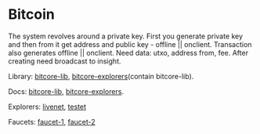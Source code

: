 # Bitcoin

The system revolves around a private key. 
First you generate private key and then from it get address and public key - offline || onclient.
Transaction also generates offline || onclient. Need data: utxo, address from, fee.
After creating need broadcast to insight.

Library: [bitcore-lib](https://github.com/bitpay/bitcore-lib), [bitcore-explorers](https://github.com/bitpay/bitcore-explorers)(contain bitcore-lib).

Docs: [bitcore-lib](https://bitcore.io/api/lib), [bitcore-explorers](https://github.com/bitpay/bitcore-explorers/blob/master/docs/index.md).

Explorers: 
  [livenet](https://insight.bitpay.com/api), [testet](https://test-insight.bitpay.com/api)

Faucets: [faucet-1](https://testnet.manu.backend.hamburg/bitcoin-cash-faucet), [faucet-2](https://testnet.manu.backend.hamburg/faucet)
